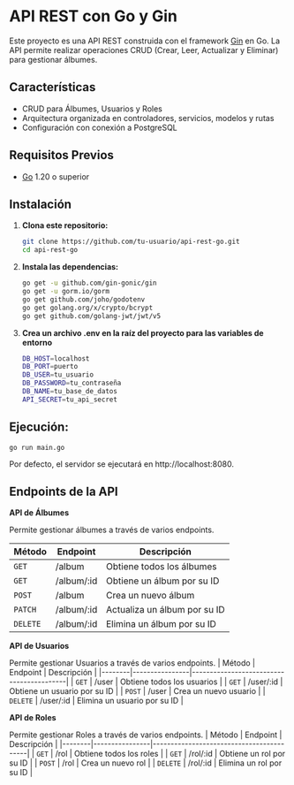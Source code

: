 # API REST con Go y Gin

Este proyecto es una API REST construida con el framework [Gin](https://github.com/gin-gonic/gin) en Go. La API permite realizar operaciones CRUD (Crear, Leer, Actualizar y Eliminar) para gestionar álbumes.

## Características

- CRUD para Álbumes, Usuarios y Roles
- Arquitectura organizada en controladores, servicios, modelos y rutas
- Configuración con conexión a PostgreSQL

## Requisitos Previos

- [Go](https://golang.org/dl/) 1.20 o superior

## Instalación

1. **Clona este repositorio:**

    ```bash
    git clone https://github.com/tu-usuario/api-rest-go.git
    cd api-rest-go
2. **Instala las dependencias:**
    ```bash
    go get -u github.com/gin-gonic/gin
    go get -u gorm.io/gorm
    go get github.com/joho/godotenv
    go get golang.org/x/crypto/bcrypt
    go get github.com/golang-jwt/jwt/v5
3. **Crea un archivo .env en la raíz del proyecto para las variables de entorno**
    ```bash
    DB_HOST=localhost
    DB_PORT=puerto
    DB_USER=tu_usuario
    DB_PASSWORD=tu_contraseña
    DB_NAME=tu_base_de_datos
    API_SECRET=tu_api_secret
## Ejecución:
    go run main.go

Por defecto, el servidor se ejecutará en http://localhost:8080.

## Endpoints de la API

**API de Álbumes**

Permite gestionar álbumes a través de varios endpoints.

| Método | Endpoint       | Descripción                              |
|--------|----------------|------------------------------------------|
| `GET`    | /album         | Obtiene todos los álbumes                |
| `GET`    | /album/:id     | Obtiene un álbum por su ID               |
| `POST`   | /album         | Crea un nuevo álbum                      |
| `PATCH`  | /album/:id     | Actualiza un álbum por su ID             |
| `DELETE` | /album/:id     | Elimina un álbum por su ID               |

**API de Usuarios**

Permite gestionar Usuarios a través de varios endpoints.
| Método | Endpoint       | Descripción                              |
|--------|----------------|------------------------------------------|
| `GET`    | /user         | Obtiene todos los usuarios                |
| `GET`    | /user/:id     | Obtiene un usuario por su ID               |
| `POST`   | /user         | Crea un nuevo usuario                      |
| `DELETE` | /user/:id     | Elimina un usuario por su ID               |

**API de Roles**

Permite gestionar Roles a través de varios endpoints.
| Método | Endpoint       | Descripción                              |
|--------|----------------|------------------------------------------|
| `GET`    | /rol         | Obtiene todos los roles                |
| `GET`    | /rol/:id     | Obtiene un rol por su ID               |
| `POST`   | /rol         | Crea un nuevo rol                      |
| `DELETE` | /rol/:id     | Elimina un rol por su ID               |
